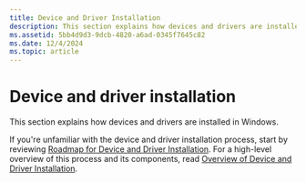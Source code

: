 ```yaml
---
title: Device and Driver Installation
description: This section explains how devices and drivers are installed in Windows.
ms.assetid: 5bb4d9d3-9dcb-4820-a6ad-0345f7645c82
ms.date: 12/4/2024
ms.topic: article
---
```


# Device and driver installation

This section explains how devices and drivers are installed in Windows.

If you're unfamiliar with the device and driver installation process, start by reviewing [Roadmap for Device and Driver Installation](roadmap-for-device-and-driver-installation--windows-vista-and-later-.md). For a high-level overview of this process and its components, read [Overview of Device and Driver Installation](overview-of-device-and-driver-installation.md).
